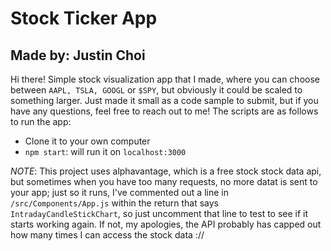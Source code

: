 # Stock Ticker App

## Made by: Justin Choi

Hi there! Simple stock visualization app that I made, where you can choose between `AAPL, TSLA, GOOGL` or `$SPY`, but obviously it could be scaled to something larger. Just made it small as a code sample to submit, but if you have any questions, feel free to reach out to me! The scripts are as follows to run the app:

- Clone it to your own computer
- `npm start`: will run it on `localhost:3000`

_NOTE_: This project uses alphavantage, which is a free stock stock data api, but sometimes when you have too many requests, no more datat is sent to your app; just so it runs, I've commented out a line in `/src/Components/App.js` within the return that says `IntradayCandleStickChart`, so just uncomment that line to test to see if it starts working again. If not, my apologies, the API probably has capped out how many times I can access the stock data ://
